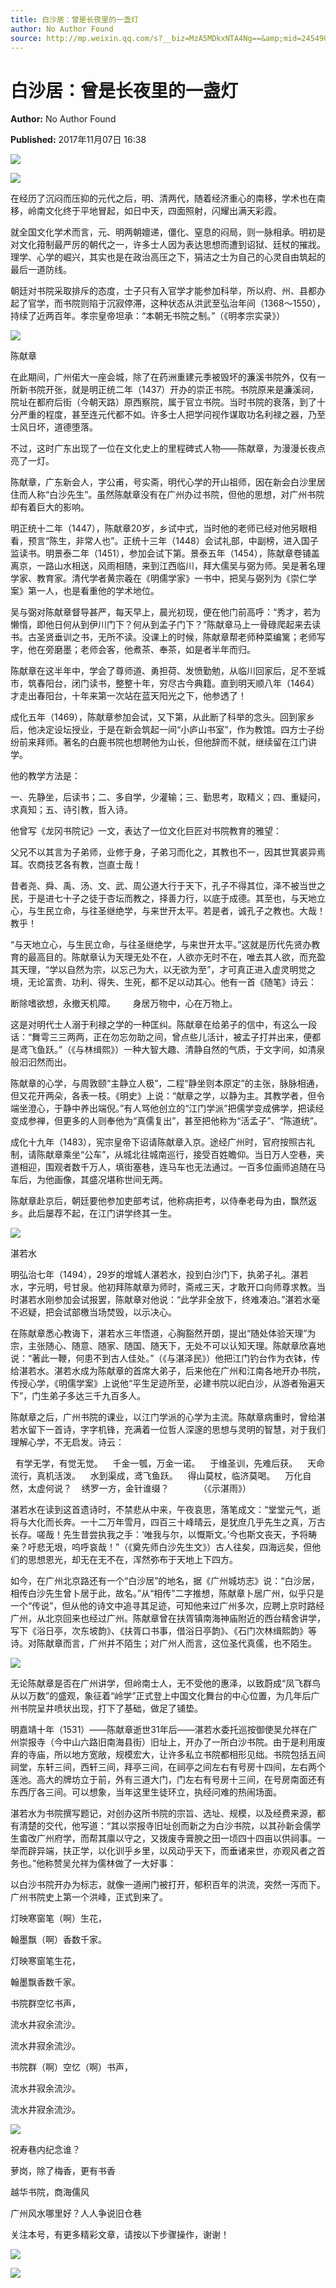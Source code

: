 ```yaml
---
title: 白沙居：曾是长夜里的一盏灯
author: No Author Found
source: http://mp.weixin.qq.com/s?__biz=MzA5MDkxNTA4Ng==&amp;mid=2454906622&amp;idx=1&amp;sn=79bd8d8b1770797206bbce7b73193bc2&amp;chksm=87a22e9fb0d5a78929e7dd61301cb0020a9e1e9f3e30a6bb92d27a635304f95e219e1621baf5#rd
---
```


# 白沙居：曾是长夜里的一盏灯

**Author:** No Author Found

**Published:** 2017年11月07日 16:38

![](https://mmbiz.qpic.cn/mmbiz_jpg/PJWG74pLsMY6VjSs8icl92DouG8adAGS0ibIkmicA6dYrXchQel1ic3LTtD572I9r9sbW2tOnBvpibgicAXRcdc4p5aA/0?wx_fmt=jpeg)

![](http://mmbiz.qpic.cn/mmbiz/QKDxrVYehicf27M4rxn3UQyRre9x3YXgLj0zH5qumxaBcotj5zcQoyvbf5PP4SBXky2x6X69Pyw7CGcFpIJhR8g/0?wx_fmt=png)



在经历了沉闷而压抑的元代之后，明、清两代，随着经济重心的南移，学术也在南移，岭南文化终于平地冒起，如日中天，四面照射，闪耀出满天彩霞。

就全国文化学术而言，元、明两朝嬗递，僵化、窒息的闷局，则一脉相承。明初是对文化箝制最严厉的朝代之一，许多士人因为表达思想而遭到诏狱、廷杖的摧戕。理学、心学的崛兴，其实也是在政治高压之下，狷洁之士为自己的心灵自由筑起的最后一道防线。

朝廷对书院采取排斥的态度，士子只有入官学才能参加科举，所以府、州、县都办起了官学，而书院则陷于沉寂停滞，这种状态从洪武至弘治年间（1368～1550），持续了近两百年。孝宗皇帝坦承：“本朝无书院之制。”（《明孝宗实录》）

![](http://mmbiz.qpic.cn/mmbiz_jpg/PJWG74pLsMamF7VcS1o8udr9dxesSaCfdpGttWSSPsItGRpJUYAAtibI6JaYq5hc3FFuXXRZ2JZicXp2ibrA5CBmg/0?wx_fmt=jpeg)



陈献章

在此期间，广州偌大一座会城，除了在药洲重建元季被毁坏的濂溪书院外，仅有一所新书院开张，就是明正统二年（1437）开办的崇正书院。书院原来是濂溪祠，院址在都府后街（今朝天路）原西察院，属于官立书院。当时书院的衰落，到了十分严重的程度，甚至连元代都不如。许多士人把学问视作谋取功名利禄之器，乃至士风日坏，道德堕落。

不过，这时广东出现了一位在文化史上的里程碑式人物——陈献章，为漫漫长夜点亮了一灯。

陈献章，广东新会人，字公甫，号实斋，明代心学的开山祖师，因在新会白沙里居住而人称“白沙先生”。虽然陈献章没有在广州办过书院，但他的思想，对广州书院却有着巨大的影响。

明正统十二年（1447），陈献章20岁，乡试中式，当时他的老师已经对他另眼相看，预言“陈生，非常人也”。正统十三年（1448）会试礼部，中副榜，进入国子监读书。明景泰二年（1451），参加会试下第。景泰五年（1454），陈献章卷铺盖离京，一路山水相送，风雨相随，来到江西临川，拜大儒吴与弼为师。吴是著名理学家、教育家。清代学者黄宗羲在《明儒学家》一书中，把吴与弼列为《崇仁学案》第一人，也是看重他的学术地位。

吴与弼对陈献章督导甚严，每天早上，晨光初现，便在他门前高呼：“秀才，若为懒惰，即他日何从到伊川门下？何从到孟子门下？”陈献章马上一骨碌爬起来去读书。古圣贤垂训之书，无所不读。没课上的时候，陈献章帮老师种菜编篱；老师写字，他在旁磨墨；老师会客，他煮茶、奉茶，如是者半年而归。

陈献章在这半年中，学会了尊师道、勇担荷、发愤勤勉，从临川回家后，足不至城市，筑春阳台，闭门读书，整整十年，穷尽古今典籍。直到明天顺八年（1464）才走出春阳台，十年来第一次站在蓝天阳光之下，他参透了！

成化五年（1469），陈献章参加会试，又下第，从此断了科举的念头。回到家乡后，他决定设坛授业，于是在新会筑起一间“小庐山书室”，作为教馆。四方士子纷纷前来拜师。著名的白鹿书院也想聘他为山长，但他辞而不就，继续留在江门讲学。

他的教学方法是：

一、先静坐，后读书；二、多自学，少灌输；三、勤思考，取精义；四、重疑问，求真知；五、诗引教，哲入诗。

他曾写《龙冈书院记》一文，表达了一位文化巨匠对书院教育的雅望：

父兄不以其言为子弟师，业修于身，子弟习而化之，其教也不一，因其世箕裘异焉耳。农商技艺各有教，岂直士哉！

昔者尧、舜、禹、汤、文、武、周公道大行于天下，孔子不得其位，泽不被当世之民，于是进七十子之徒于杏坛而教之，择善力行，以底于成德。其至也，与天地立心，与生民立命，与往圣继绝学，与来世开太平。若是者，诚孔子之教也。大哉！教乎！

“与天地立心，与生民立命，与往圣继绝学，与来世开太平。”这就是历代先贤办教育的最高目的。陈献章认为天理无处不在，人欲亦无时不在，唯去其人欲，而充盈其天理，“学以自然为宗，以忘己为大，以无欲为至”，才可真正进入虚灵明觉之境，无论富贵、功利、得失、生死，都不足以动其心。他有一首《随笔》诗云：

 断除嗜欲想，永撤天机障。       身居万物中，心在万物上。

这是对明代士人溺于利禄之学的一种匡纠。陈献章在给弟子的信中，有这么一段话：“舞雩三三两两，正在勿忘勿助之间，曾点些儿活计，被孟子打并出来，便都是鸢飞鱼跃。”（《与林缉熙》）一种大智大趣、清静自然的气质，于文字间，如清泉般汩汩然而出。

陈献章的心学，与周敦颐“主静立人极”，二程“静坐则本原定”的主张，脉脉相通，但又花开两朵，各表一枝。《明史》上说：“献章之学，以静为主。其教学者，但令端坐澄心，于静中养出端倪。”有人骂他创立的“江门学派”把儒学变成佛学，把读经变成参禅，但更多的人则奉他为“真儒复出”，甚至把他称为“活孟子”、“陈道统”。

成化十九年（1483），宪宗皇帝下诏请陈献章入京。途经广州时，官府按照古礼制，请陈献章乘坐“公车”，从城北往城南巡行，接受百姓瞻仰。当日万人空巷，夹道相迎，围观者数千万人，填街塞巷，连马车也无法通过。一百多位画师追随在马车后，为他画像，其盛况堪称世间无两。

陈献章赴京后，朝廷要他参加吏部考试，他称病拒考，以侍奉老母为由，飘然返乡。此后屡荐不起，在江门讲学终其一生。

![](http://mmbiz.qpic.cn/mmbiz_jpg/PJWG74pLsMamF7VcS1o8udr9dxesSaCfEdibYY1RictIic2ribo0Ie2VkVeYtuHMHB5GCUTkrHW10ibYx9vlB52QbQw/0?wx_fmt=jpeg)



湛若水

明弘治七年（1494），29岁的增城人湛若水，投到白沙门下，执弟子礼。湛若水，字元明，号甘泉。他初拜陈献章为师时，斋戒三天，才敢开口向师尊求教。当时湛若水刚参加会试报罢，陈献章对他说：“此学非全放下，终难凑泊。”湛若水毫不迟疑，把会试部檄当场焚毁，以示决心。

在陈献章悉心教诲下，湛若水三年悟道，心胸豁然开朗，提出“随处体验天理”为宗，主张随心、随意、随家、随国、随天下，无处不可以认知天理。陈献章欣喜地说：“著此一鞭，何患不到古人佳处。”（《与湛泽民》）他把江门钓台作为衣钵，传给湛若水。湛若水成为陈献章的首席大弟子，后来他在广州和江南各地开办书院，传授心学，《明儒学案》上说他“平生足迹所至，必建书院以祀白沙，从游者殆遍天下”，门生弟子多达三千九百多人。

陈献章之后，广州书院的课业，以江门学派的心学为主流。陈献章病重时，曾给湛若水留下一首诗，字字机锋，充满着一位哲人深邃的思想与灵明的智慧，对于我们理解心学，不无启发。诗云：

  有学无学，有觉无觉。    千金一瓠，万金一诺。    于维圣训，先难后获。    天命流行，真机活泼。    水到渠成，鸢飞鱼跃。    得山莫杖，临济莫喝。    万化自然，太虚何说？    绣罗一方，金针谁缀？            （《示湛雨》）

湛若水在读到这首遗诗时，不禁悲从中来，午夜哀思，落笔成文：“堂堂元气，逝将与大化而长奔。一十二万年雪月，四百三十峰晴云，是犹庶几乎先生之真，万古长存。嗟哉！先生昔尝执我之手：‘唯我与尔，以慨斯文。’今也斯文丧天，予将畴亲？吁悲无垠，呜呼哀哉！”（《奠先师白沙先生文》）古人往矣，四海远矣，但他们的思想恩光，却无在无不在，浑然弥布于天地上下四方。

如今，在广州北京路还有一个“白沙居”的地名，据《广州城坊志》说：“白沙居，相传白沙先生曾卜居于此，故名。”从“相传”二字推想，陈献章卜居广州，似乎只是一个“传说”，但从他的诗文中追寻其足迹，可知他来过广州多次，应聘上京时路经广州，从北京回来也经过广州。陈献章曾在扶胥镇南海神庙附近的西台精舍讲学，写下《浴日亭，次东坡韵》、《扶胥口书事，借浴日亭韵》、《石门次林缉熙韵》等诗。对陈献章而言，广州并不陌生；对广州人而言，这位圣代真儒，也不陌生。

![](http://mmbiz.qpic.cn/mmbiz_jpg/PJWG74pLsMamF7VcS1o8udr9dxesSaCfia5KUfcrzP80NSsAOx1K6UMy8jJV5Xk9s73hDuVia70seqdAsKYXRHCg/0?wx_fmt=jpeg)



无论陈献章是否在广州讲学，但岭南士人，无不受他的惠泽，以致蔚成“凤飞群鸟从以万数”的盛观，象征着“岭学”正式登上中国文化舞台的中心位置，为几年后广州书院呈井喷状出现，打下了基础，做足了铺垫。

明嘉靖十年（1531）——陈献章逝世31年后——湛若水委托巡按御使吴允祥在广州崇报寺（今中山六路旧南海县街）旧址上，开办了一所白沙书院。由于是利用废弃的寺庙，所以地方宽敞，规模宏大，让许多私立书院都相形见绌。书院包括五间祠堂，东轩三间，西轩三间，拜亭三间，在祠亭之间左右有号房十四间，左右两个莲池。高大的牌坊立于前，外有三道大门，门左右有号房十三间，在号房南面还有东西厅各三间。可以想象，当年这里生徒环立，执经问难的热闹场面。

湛若水为书院撰写题记，对创办这所书院的宗旨、选址、规模，以及经费来源，都有清楚的交代，他写道：“其以崇报寺旧址创而新之为白沙书院，以其孙新会儒学生畬改广州府学，而帮其廪以守之，又拨废寺膏腴之田一顷四十四亩以供祠事。一举而辟异端，扶正学，以化训乎乡里，以风动乎天下，而垂诸来世，亦观风者之首务也。”他称赞吴允祥为儒林做了一大好事：

以白沙书院开办为标志，就像一道闸门被打开，郁积百年的洪流，突然一泻而下。广州书院史上第一个洪峰，正式到来了。

灯映寒窗笔（啊）生花，

翰墨飘（啊）香数千家。

灯映寒窗笔生花，

翰墨飘香数千家。

书院群空忆书声，

流水井寂余流沙。

流水井寂余流沙。

书院群（啊）空忆（啊）书声，

流水井寂余流沙。

流水井寂余流沙。

![](http://mmbiz.qpic.cn/mmbiz_gif/PJWG74pLsMYf2b50xFTbTsibmjv5gNVOxZegUj8mrKtpuzCpBAYnQw9duHfIcNnUzicicnGUSv4EWPSTRAPvV9g3w/0?wx_fmt=gif)

祝寿巷内纪念谁？

萝岗，除了梅香，更有书香

越华书院，商海儒风

广州风水哪里好？人人争说旧仓巷

关注本号，有更多精彩文章，请按以下步骤操作，谢谢！

![](http://mmbiz.qpic.cn/mmbiz_png/PJWG74pLsMbxzxSWsbSxWa401icEeDUWiawxAxbdgTq3LmtribGicfmgEgabFONInhdrQRwY9Y4pmxRGlAoaQAaMDA/640?wx_fmt=png)

![](https://mmbiz.qpic.cn/mmbiz_jpg/PJWG74pLsMbnQpj9pZibKvicR24CHgn6c48N7Bzfr1byTp9Uiauazqra1tXvMM6cLicajGiaXkvkNJTTUw76oXHBvrA/640?wx_fmt=jpeg)

